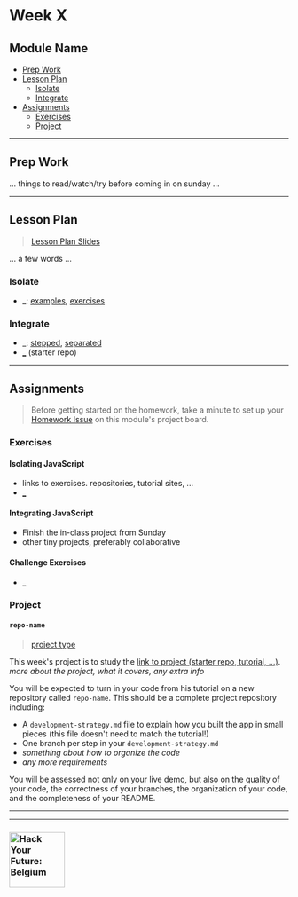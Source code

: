 # Week X

## Module Name

* [Prep Work](#prep-work)
* [Lesson Plan](#lesson-plan)
  * [Isolate](#isolate)
  * [Integrate](#integrate)
* [Assignments](#assignments)
  * [Exercises](#exercises)
  * [Project](#project)

---

## Prep Work

... things to read/watch/try before coming in on sunday ...

---

## Lesson Plan

> [Lesson Plan Slides](https://hackyourfuture.be/module-name/week-X)

... a few words ...

### Isolate

* \_: [examples](../isolate/_/REVIEW.md), [exercises](../isolate/_/REVIEW.md)

### Integrate

* \_: [stepped](../integrate/_), [separated](../integrate/_)
* [\_](https://github.com/hackyourfuturebelgium/coming-soon) (starter repo)

---

## Assignments

> Before getting started on the homework, take a minute to set up your [Homework Issue](https://github.com/HackYourFutureBelgium/homework-submission#homework-issues) on this module's project board.

### Exercises

#### Isolating JavaScript

* links to exercises. repositories, tutorial sites, ...
* [\_](https://github.com/hackyourfuturebelgium/coming-soon)

#### Integrating JavaScript

* Finish the in-class project from Sunday
* other tiny projects, preferably collaborative

#### Challenge Exercises

* [\_](_)

### Project

#### `repo-name`

> [project type](https://github.com/HackYourFutureBelgium/homework-submission/#projects)

This week's project is to study the [link to project (starter repo, tutorial, ...)](_).  _more about the project, what it covers, any extra info_

You will be expected to turn in your code from his tutorial on a new repository called `repo-name`.  This should be a complete project repository including:

* A `development-strategy.md` file to explain how you built the app in small pieces (this file doesn't need to match the tutorial!)
* One branch per step in your `development-strategy.md`
* _something about how to organize the code_
* _any more requirements_

You will be assessed not only on your live demo, but also on the quality of your code, the correctness of your branches, the organization of your code, and the completeness of your README.

---
---

### <a href="https://hackyourfuture.be" target="_blank"><img src="https://user-images.githubusercontent.com/18554853/63941625-4c7c3d00-ca6c-11e9-9a76-8d5e3632fe70.jpg" width="100" height="100" alt="Hack Your Future: Belgium"></a>
